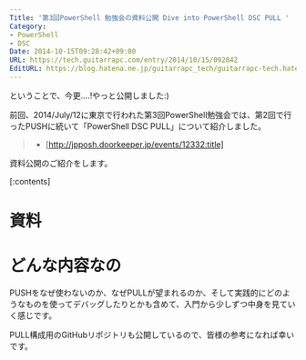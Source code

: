 ```yaml
---
Title: '第3回PowerShell 勉強会の資料公開 Dive into PowerShell DSC PULL '
Category:
- PowerShell
- DSC
Date: 2014-10-15T09:28:42+09:00
URL: https://tech.guitarrapc.com/entry/2014/10/15/092842
EditURL: https://blog.hatena.ne.jp/guitarrapc_tech/guitarrapc-tech.hatenablog.com/atom/entry/8454420450068717061
---
```


ということで、今更....!やっと公開しました:)

前回、2014/July/12に東京で行われた第3回PowerShell勉強会では、第2回で行ったPUSHに続いて「PowerShell DSC PULL」について紹介しました。



> - [http://jpposh.doorkeeper.jp/events/12332:title]

資料公開のご紹介をします。


[:contents]

# 資料

<script async class="speakerdeck-embed" data-id="252d4c60362e013266b61e0423e07788" data-ratio="1.77777777777778" src="//speakerdeck.com/assets/embed.js"></script>

# どんな内容なの

PUSHをなぜ使わないのか、なぜPULLが望まれるのか、そして実践的にどのようなものを使ってデバッグしたりとかも含めて、入門から少しずつ中身を見ていく感じです。

PULL構成用のGitHubリポジトリも公開しているので、皆様の参考になれば幸いです。

